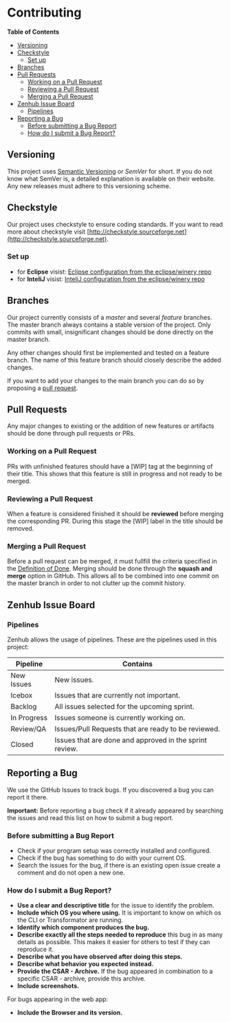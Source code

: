# Contributing

**Table of Contents**
<!-- TOC depthFrom:2 depthTo:6 withLinks:1 updateOnSave:1 orderedList:0 -->

- [Versioning](#versioning)
- [Checkstyle](#checkstyle)
	- [Set up](#set-up)
- [Branches](#branches)
- [Pull Requests](#pull-requests)
	- [Working on a Pull Request](#working-on-a-pull-request)
	- [Reviewing a Pull Request](#reviewing-a-pull-request)
	- [Merging a Pull Request](#merging-a-pull-request)
- [Zenhub Issue Board](#zenhub-issue-board)
	- [Pipelines](#pipelines)
- [Reporting a Bug](#reporting-a-bug)
	- [Before submitting a Bug Report](#before-submitting-a-bug-report)
	- [How do I submit a Bug Report?](#how-do-i-submit-a-bug-report)

<!-- /TOC -->
## Versioning

This project uses [Semantic Versioning](http://semver.org/) or _SemVer_ for short. If you do not know what SemVer is, a detailed explanation is available on their website.
Any new releases must adhere to this versioning scheme.

## Checkstyle

Our project uses checkstyle to ensure coding standards. If you want to read more about checkstyle visit [http://checkstyle.sourceforge.net](http://checkstyle.sourceforge.net).

### Set up
- for **Eclipse** visist: [Eclipse configuration from the eclipse/winery repo](https://github.com/eclipse/winery/tree/master/docs/dev/config/Eclipse)
- for **InteliJ** visist: [InteliJ configuration from the eclipse/winery repo](https://github.com/eclipse/winery/tree/master/docs/dev/config/IntelliJ%20IDEA)
## Branches
Our project currently consists of a _master_ and several _feature_ branches.
The master branch always contains a stable version of the project. Only commits with small, insignificant changes should be done directly on the master branch.

Any other changes should first be implemented and tested on a feature branch. The name of this feature branch should closely describe the added changes.

If you want to add your changes to the main branch you can do so by proposing a [pull request](#pull-requests).

## Pull Requests
Any major changes to existing or the addition of new features or artifacts should be done through pull requests or PRs.

### Working on a Pull Request
PRs with unfinished features should have a [WIP] tag at the beginning of their title. This shows that this feature is still in progress and not ready to be merged.

### Reviewing a Pull Request
When a feature is considered finished it should be **reviewed** before merging the corresponding PR. During this stage the [WIP] label in the title should be removed.

### Merging a Pull Request
Before a pull request can be merged, it must fullfill the criteria specified in the [Definition of Done](/docs/dev/dod.md).
Merging should be done through the **squash and merge** option in GitHub. This allows all to be combined into one commit on the master branch in order to not clutter up the commit history.

## Zenhub Issue Board
### Pipelines
Zenhub allows the usage of pipelines. These are the pipelines used in this project:

| Pipeline | Contains |
| --- | --- |
| New Issues | New issues. |
| Icebox | Issues that are currently not important. |
| Backlog | All issues selected for the upcoming sprint. |
| In Progress | Issues someone is currently working on. |
| Review/QA | Issues/Pull Requests that are ready to be reviewed. |
| Closed | Issues that are done and approved in the sprint review. |

## Reporting a Bug

We use the GitHub Issues to track bugs. If you discovered a bug you can report it there.

**Important:** Before reporting a bug check if it already appeared by searching the issues and read this list on how to submit a bug report.

### Before submitting a Bug Report
- Check if your program setup was correctly installed and configured.
- Check if the bug has something to do with your current OS.
- Search the issues for the bug, if there is an existing open issue create a comment and do not open a new one.

### How do I submit a Bug Report?

- **Use a clear and descriptive title** for the issue to identify the problem.
- **Include which OS you where using.** It is important to know on which os the CLI or Transformator are running.
- **Identify which component produces the bug.**
- **Describe exactly all the steps needed to reproduce** this bug in as many details as possible.
  This makes it easier for others to test if they can reproduce it.
- **Describe what you have observed after doing this steps.**
- **Describe what behavior you expected instead.**
- **Provide the CSAR - Archive.** If the bug appeared in combination to a specific CSAR - archive, provide this archive.
- **Include screenshots.**


For bugs appearing in the web app:
- **Include the Browser and its version.**
